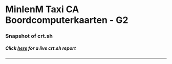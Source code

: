 # MinIenM Taxi CA Boordcomputerkaarten - G2
### Snapshot of crt.sh
##### Click [here](https://crt.sh/?q=C0E1A932482E0720AF1719770533382BB724413CD076BF8A56B5CAF45F297E2A) for a live crt.sh report

---
